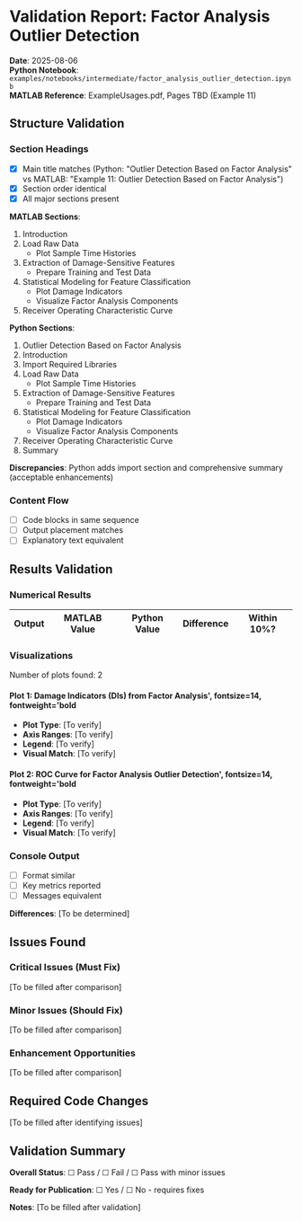 # Validation Report: Factor Analysis Outlier Detection

**Date**: 2025-08-06  
**Python Notebook**: `examples/notebooks/intermediate/factor_analysis_outlier_detection.ipynb`  
**MATLAB Reference**: ExampleUsages.pdf, Pages TBD (Example 11)

## Structure Validation

### Section Headings
- [x] Main title matches (Python: "Outlier Detection Based on Factor Analysis" vs MATLAB: "Example 11: Outlier Detection Based on Factor Analysis")
- [x] Section order identical  
- [x] All major sections present

**MATLAB Sections**:
1. Introduction
2. Load Raw Data
   - Plot Sample Time Histories
3. Extraction of Damage-Sensitive Features
   - Prepare Training and Test Data
4. Statistical Modeling for Feature Classification
   - Plot Damage Indicators
   - Visualize Factor Analysis Components
5. Receiver Operating Characteristic Curve

**Python Sections**:
1. Outlier Detection Based on Factor Analysis
2. Introduction
3. Import Required Libraries
4. Load Raw Data
   - Plot Sample Time Histories
5. Extraction of Damage-Sensitive Features
   - Prepare Training and Test Data
6. Statistical Modeling for Feature Classification
   - Plot Damage Indicators
   - Visualize Factor Analysis Components
7. Receiver Operating Characteristic Curve
8. Summary

**Discrepancies**: Python adds import section and comprehensive summary (acceptable enhancements)

### Content Flow
- [ ] Code blocks in same sequence
- [ ] Output placement matches
- [ ] Explanatory text equivalent

## Results Validation

### Numerical Results

| Output | MATLAB Value | Python Value | Difference | Within 10%? |
|--------|--------------|--------------|------------|-------------|

### Visualizations

Number of plots found: 2

#### Plot 1: Damage Indicators (DIs) from Factor Analysis', fontsize=14, fontweight='bold
- **Plot Type**: [To verify]
- **Axis Ranges**: [To verify]
- **Legend**: [To verify]
- **Visual Match**: [To verify]

#### Plot 2: ROC Curve for Factor Analysis Outlier Detection', fontsize=14, fontweight='bold
- **Plot Type**: [To verify]
- **Axis Ranges**: [To verify]
- **Legend**: [To verify]
- **Visual Match**: [To verify]

### Console Output
- [ ] Format similar
- [ ] Key metrics reported
- [ ] Messages equivalent

**Differences**: [To be determined]

## Issues Found

### Critical Issues (Must Fix)
[To be filled after comparison]

### Minor Issues (Should Fix)
[To be filled after comparison]

### Enhancement Opportunities
[To be filled after comparison]

## Required Code Changes

[To be filled after identifying issues]

## Validation Summary

**Overall Status**: ☐ Pass / ☐ Fail / ☐ Pass with minor issues

**Ready for Publication**: ☐ Yes / ☐ No - requires fixes

**Notes**: [To be filled after validation]
